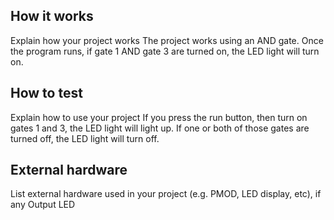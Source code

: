 <!---

This file is used to generate your project datasheet. Please fill in the information below and delete any unused
sections.

You can also include images in this folder and reference them in the markdown. Each image must be less than
512 kb in size, and the combined size of all images must be less than 1 MB.
-->

## How it works

Explain how your project works
The project works using an AND gate. Once the program runs, if gate 1 AND gate 3 are turned on, the LED light will turn on.  

## How to test

Explain how to use your project
If you press the run button, then turn on gates 1 and 3, the LED light will light up. If one or both of those gates are turned off, the LED light will turn off. 

## External hardware

List external hardware used in your project (e.g. PMOD, LED display, etc), if any
Output LED 
